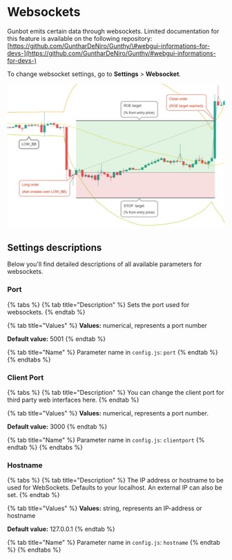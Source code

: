 # Websockets

Gunbot emits certain data through websockets. Limited documentation for this feature is available on the following repository: [https://github.com/GuntharDeNiro/Gunthy/\#webgui-informations-for-devs-](https://github.com/GuntharDeNiro/Gunthy/#webgui-informations-for-devs-)

To change websocket settings, go to **Settings** &gt; **Websocket**.

![Configuration options for websocket output](../../.gitbook/assets/image.png)

## Settings descriptions

Below you'll find detailed descriptions of all available parameters for websockets.

### Port

{% tabs %}
{% tab title="Description" %}
Sets the port used for websockets.
{% endtab %}

{% tab title="Values" %}
**Values:** numerical, represents a port number

**Default value:** 5001
{% endtab %}

{% tab title="Name" %}
Parameter name in `config.js`: `port`
{% endtab %}
{% endtabs %}

### Client Port

{% tabs %}
{% tab title="Description" %}
You can change the client port for third party web interfaces here.
{% endtab %}

{% tab title="Values" %}
**Values:** numerical, represents a port number.

**Default value:** 3000
{% endtab %}

{% tab title="Name" %}
Parameter name in `config.js`: `clientport`
{% endtab %}
{% endtabs %}

### Hostname

{% tabs %}
{% tab title="Description" %}
The IP address or hostname to be used for WebSockets. Defaults to your localhost. An external IP can also be set.
{% endtab %}

{% tab title="Values" %}
**Values:** string, represents an IP-address or hostname

**Default value:** 127.0.0.1
{% endtab %}

{% tab title="Name" %}
Parameter name in `config.js`: `hostname`
{% endtab %}
{% endtabs %}

